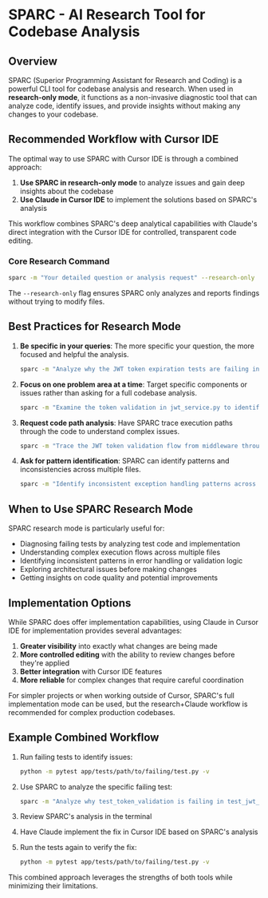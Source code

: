 # SPARC - AI Research Tool for Codebase Analysis

## Overview

SPARC (Superior Programming Assistant for Research and Coding) is a powerful CLI tool for codebase analysis and research. When used in **research-only mode**, it functions as a non-invasive diagnostic tool that can analyze code, identify issues, and provide insights without making any changes to your codebase.

## Recommended Workflow with Cursor IDE

The optimal way to use SPARC with Cursor IDE is through a combined approach:

1. **Use SPARC in research-only mode** to analyze issues and gain deep insights about the codebase
2. **Use Claude in Cursor IDE** to implement the solutions based on SPARC's analysis

This workflow combines SPARC's deep analytical capabilities with Claude's direct integration with the Cursor IDE for controlled, transparent code editing.

### Core Research Command

```bash
sparc -m "Your detailed question or analysis request" --research-only
```

The `--research-only` flag ensures SPARC only analyzes and reports findings without trying to modify files.

## Best Practices for Research Mode

1. **Be specific in your queries**: The more specific your question, the more focused and helpful the analysis.
   ```bash
   sparc -m "Analyze why the JWT token expiration tests are failing in test_security_boundary.py" --research-only
   ```

2. **Focus on one problem area at a time**: Target specific components or issues rather than asking for a full codebase analysis.
   ```bash
   sparc -m "Examine the token validation in jwt_service.py to identify inconsistencies in error handling" --research-only
   ```

3. **Request code path analysis**: Have SPARC trace execution paths through the code to understand complex issues.
   ```bash
   sparc -m "Trace the JWT token validation flow from middleware through service to identify where token validation fails" --research-only
   ```

4. **Ask for pattern identification**: SPARC can identify patterns and inconsistencies across multiple files.
   ```bash
   sparc -m "Identify inconsistent exception handling patterns across all JWT-related services" --research-only
   ```

## When to Use SPARC Research Mode

SPARC research mode is particularly useful for:

- Diagnosing failing tests by analyzing test code and implementation
- Understanding complex execution flows across multiple files
- Identifying inconsistent patterns in error handling or validation logic
- Exploring architectural issues before making changes
- Getting insights on code quality and potential improvements

## Implementation Options

While SPARC does offer implementation capabilities, using Claude in Cursor IDE for implementation provides several advantages:

1. **Greater visibility** into exactly what changes are being made
2. **More controlled editing** with the ability to review changes before they're applied
3. **Better integration** with Cursor IDE features
4. **More reliable** for complex changes that require careful coordination

For simpler projects or when working outside of Cursor, SPARC's full implementation mode can be used, but the research+Claude workflow is recommended for complex production codebases.

## Example Combined Workflow

1. Run failing tests to identify issues:
   ```bash
   python -m pytest app/tests/path/to/failing/test.py -v
   ```

2. Use SPARC to analyze the specific failing test:
   ```bash
   sparc -m "Analyze why test_token_validation is failing in test_jwt_auth.py" --research-only
   ```

3. Review SPARC's analysis in the terminal

4. Have Claude implement the fix in Cursor IDE based on SPARC's analysis

5. Run the tests again to verify the fix:
   ```bash
   python -m pytest app/tests/path/to/failing/test.py -v
   ```

This combined approach leverages the strengths of both tools while minimizing their limitations.
